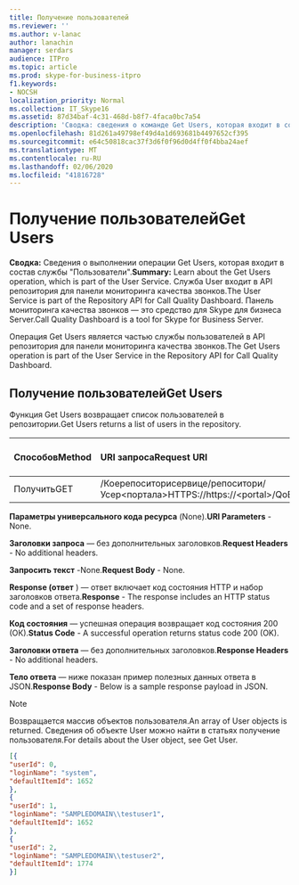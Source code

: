 ```yaml
---
title: Получение пользователей
ms.reviewer: ''
ms.author: v-lanac
author: lanachin
manager: serdars
audience: ITPro
ms.topic: article
ms.prod: skype-for-business-itpro
f1.keywords:
- NOCSH
localization_priority: Normal
ms.collection: IT_Skype16
ms.assetid: 87d34baf-4c31-468d-b8f7-4faca0bc7a54
description: 'Сводка: сведения о команде Get Users, которая входит в состав службы пользователей. Служба User входит в API репозитория для панели мониторинга качества звонков. Панель мониторинга качества звонков — это средство для Skype для бизнеса Server.'
ms.openlocfilehash: 81d261a49798ef49d4a1d693681b4497652cf395
ms.sourcegitcommit: e64c50818cac37f3d6f0f96d0d4ff0f4bba24aef
ms.translationtype: MT
ms.contentlocale: ru-RU
ms.lasthandoff: 02/06/2020
ms.locfileid: "41816728"
---
```

# <a name="get-users"></a><span data-ttu-id="678a3-105">Получение пользователей</span><span class="sxs-lookup"><span data-stu-id="678a3-105">Get Users</span></span>
 
<span data-ttu-id="678a3-106">**Сводка:** Сведения о выполнении операции Get Users, которая входит в состав службы "Пользователи".</span><span class="sxs-lookup"><span data-stu-id="678a3-106">**Summary:** Learn about the Get Users operation, which is part of the User Service.</span></span> <span data-ttu-id="678a3-107">Служба User входит в API репозитория для панели мониторинга качества звонков.</span><span class="sxs-lookup"><span data-stu-id="678a3-107">The User Service is part of the Repository API for Call Quality Dashboard.</span></span> <span data-ttu-id="678a3-108">Панель мониторинга качества звонков — это средство для Skype для бизнеса Server.</span><span class="sxs-lookup"><span data-stu-id="678a3-108">Call Quality Dashboard is a tool for Skype for Business Server.</span></span>
  
<span data-ttu-id="678a3-109">Операция Get Users является частью службы пользователей в API репозитория для панели мониторинга качества звонков.</span><span class="sxs-lookup"><span data-stu-id="678a3-109">The Get Users operation is part of the User Service in the Repository API for Call Quality Dashboard.</span></span>
  
## <a name="get-users"></a><span data-ttu-id="678a3-110">Получение пользователей</span><span class="sxs-lookup"><span data-stu-id="678a3-110">Get Users</span></span>

<span data-ttu-id="678a3-111">Функция Get Users возвращает список пользователей в репозитории.</span><span class="sxs-lookup"><span data-stu-id="678a3-111">Get Users returns a list of users in the repository.</span></span>
  
|<span data-ttu-id="678a3-112">**Способов**</span><span class="sxs-lookup"><span data-stu-id="678a3-112">**Method**</span></span>|<span data-ttu-id="678a3-113">**URI запроса**</span><span class="sxs-lookup"><span data-stu-id="678a3-113">**Request URI**</span></span>|<span data-ttu-id="678a3-114">**Версия HTTP**</span><span class="sxs-lookup"><span data-stu-id="678a3-114">**HTTP Version**</span></span>|
|:-----|:-----|:-----|
|<span data-ttu-id="678a3-115">Получить</span><span class="sxs-lookup"><span data-stu-id="678a3-115">GET</span></span>  <br/> |<span data-ttu-id="678a3-116">/Коерепоситорисервице/репоситори/Усер\<портала\>HTTPS://</span><span class="sxs-lookup"><span data-stu-id="678a3-116">https://\<portal\>/QoERepositoryService/repository/user</span></span>  <br/> |<span data-ttu-id="678a3-117">HTTP/1.1</span><span class="sxs-lookup"><span data-stu-id="678a3-117">HTTP/1.1</span></span>  <br/> |
   
 <span data-ttu-id="678a3-118">**Параметры универсального кода ресурса** (None).</span><span class="sxs-lookup"><span data-stu-id="678a3-118">**URI Parameters** - None.</span></span>
  
 <span data-ttu-id="678a3-119">**Заголовки запроса** — без дополнительных заголовков.</span><span class="sxs-lookup"><span data-stu-id="678a3-119">**Request Headers** - No additional headers.</span></span>
  
 <span data-ttu-id="678a3-120">**Запросить текст** -None.</span><span class="sxs-lookup"><span data-stu-id="678a3-120">**Request Body** - None.</span></span>
  
 <span data-ttu-id="678a3-121">**Response (ответ** ) — ответ включает код состояния HTTP и набор заголовков ответа.</span><span class="sxs-lookup"><span data-stu-id="678a3-121">**Response** - The response includes an HTTP status code and a set of response headers.</span></span>
  
 <span data-ttu-id="678a3-122">**Код состояния** — успешная операция возвращает код состояния 200 (ОК).</span><span class="sxs-lookup"><span data-stu-id="678a3-122">**Status Code** - A successful operation returns status code 200 (OK).</span></span>
  
 <span data-ttu-id="678a3-123">**Заголовки ответа** — без дополнительных заголовков.</span><span class="sxs-lookup"><span data-stu-id="678a3-123">**Response Headers** - No additional headers.</span></span>
  
 <span data-ttu-id="678a3-124">**Тело ответа** — ниже показан пример полезных данных ответа в JSON.</span><span class="sxs-lookup"><span data-stu-id="678a3-124">**Response Body** - Below is a sample response payload in JSON.</span></span>
  
> [!NOTE]
> <span data-ttu-id="678a3-125">Возвращается массив объектов пользователя.</span><span class="sxs-lookup"><span data-stu-id="678a3-125">An array of User objects is returned.</span></span> <span data-ttu-id="678a3-126">Сведения об объекте User можно найти в статьях получение пользователя.</span><span class="sxs-lookup"><span data-stu-id="678a3-126">For details about the User object, see Get User.</span></span> 
  
```json
[{
"userId": 0,
"loginName": "system",
"defaultItemId": 1652
},
{
"userId": 1,
"loginName": "SAMPLEDOMAIN\\testuser1",
"defaultItemId": 1652
},
{
"userId": 2,
"loginName": "SAMPLEDOMAIN\\testuser2",
"defaultItemId": 1774
}]
```


